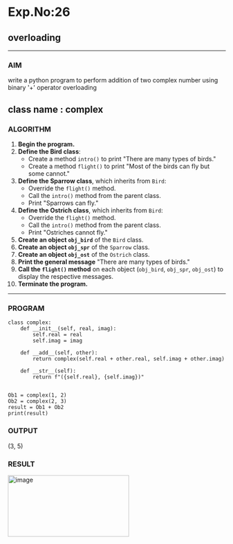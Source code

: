 # Exp.No:26  
## overloading

---

### AIM  
write a python program to perform addition of two complex number using binary '+' operator overloading

class name : complex
---

### ALGORITHM

1. **Begin the program.**
2. **Define the Bird class**:
   - Create a method `intro()` to print "There are many types of birds."
   - Create a method `flight()` to print "Most of the birds can fly but some cannot."
3. **Define the Sparrow class**, which inherits from `Bird`:
   - Override the `flight()` method.
   - Call the `intro()` method from the parent class.
   - Print "Sparrows can fly."
4. **Define the Ostrich class**, which inherits from `Bird`:
   - Override the `flight()` method.
   - Call the `intro()` method from the parent class.
   - Print "Ostriches cannot fly."
5. **Create an object `obj_bird`** of the `Bird` class.
6. **Create an object `obj_spr`** of the `Sparrow` class.
7. **Create an object `obj_ost`** of the `Ostrich` class.
8. **Print the general message** "There are many types of birds."
9. **Call the `flight()` method** on each object (`obj_bird`, `obj_spr`, `obj_ost`) to display the respective messages.
10. **Terminate the program.**

---

### PROGRAM

```
class complex:
    def __init__(self, real, imag):
        self.real = real
        self.imag = imag

    def __add__(self, other):
        return complex(self.real + other.real, self.imag + other.imag)

    def __str__(self):
        return f"({self.real}, {self.imag})"


Ob1 = complex(1, 2)
Ob2 = complex(2, 3)
result = Ob1 + Ob2
print(result)
```

### OUTPUT

(3, 5)

### RESULT

<img width="280" height="142" alt="image" src="https://github.com/user-attachments/assets/4b7ed0b6-ad78-44aa-9b4f-e3d704136953" />

